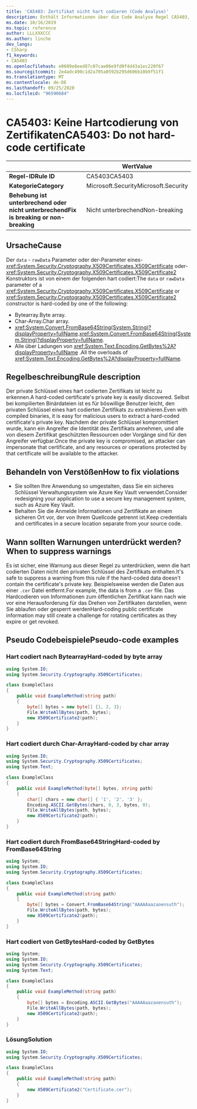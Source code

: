 ```yaml
---
title: 'CA5403: Zertifikat nicht hart codieren (Code Analyse)'
description: Enthält Informationen über die Code Analyse Regel CA5403, einschließlich der Gründe, der Behebung von Verstößen und der Zeit, zu der Sie unterdrückt werden soll.
ms.date: 10/16/2019
ms.topic: reference
author: LLLXXXCCC
ms.author: linche
dev_langs:
- CSharp
f1_keywords:
- CA5403
ms.openlocfilehash: e0609e8eed87c07cae06e9fd0f4d43a1ec220f67
ms.sourcegitcommit: 2e4adc490c1d2a705a0592b295d606b10b9f51f1
ms.translationtype: MT
ms.contentlocale: de-DE
ms.lasthandoff: 09/25/2020
ms.locfileid: "96590684"
---
```

# <a name="ca5403-do-not-hard-code-certificate"></a><span data-ttu-id="e204e-103">CA5403: Keine Hartcodierung von Zertifikaten</span><span class="sxs-lookup"><span data-stu-id="e204e-103">CA5403: Do not hard-code certificate</span></span>

| | <span data-ttu-id="e204e-104">Wert</span><span class="sxs-lookup"><span data-stu-id="e204e-104">Value</span></span> |
|-|-|
| <span data-ttu-id="e204e-105">**Regel-ID**</span><span class="sxs-lookup"><span data-stu-id="e204e-105">**Rule ID**</span></span> |<span data-ttu-id="e204e-106">CA5403</span><span class="sxs-lookup"><span data-stu-id="e204e-106">CA5403</span></span>|
| <span data-ttu-id="e204e-107">**Kategorie**</span><span class="sxs-lookup"><span data-stu-id="e204e-107">**Category**</span></span> |<span data-ttu-id="e204e-108">Microsoft.Security</span><span class="sxs-lookup"><span data-stu-id="e204e-108">Microsoft.Security</span></span>|
| <span data-ttu-id="e204e-109">**Behebung ist unterbrechend oder nicht unterbrechend**</span><span class="sxs-lookup"><span data-stu-id="e204e-109">**Fix is breaking or non-breaking**</span></span> |<span data-ttu-id="e204e-110">Nicht unterbrechend</span><span class="sxs-lookup"><span data-stu-id="e204e-110">Non-breaking</span></span>|

## <a name="cause"></a><span data-ttu-id="e204e-111">Ursache</span><span class="sxs-lookup"><span data-stu-id="e204e-111">Cause</span></span>

<span data-ttu-id="e204e-112">Der `data` - `rawData` Parameter oder der-Parameter eines- <xref:System.Security.Cryptography.X509Certificates.X509Certificate> oder- <xref:System.Security.Cryptography.X509Certificates.X509Certificate2> Konstruktors ist von einem der folgenden hart codiert:</span><span class="sxs-lookup"><span data-stu-id="e204e-112">The `data` or `rawData` parameter of a <xref:System.Security.Cryptography.X509Certificates.X509Certificate> or <xref:System.Security.Cryptography.X509Certificates.X509Certificate2> constructor is hard-coded by one of the following:</span></span>

- <span data-ttu-id="e204e-113">Bytearray.</span><span class="sxs-lookup"><span data-stu-id="e204e-113">Byte array.</span></span>
- <span data-ttu-id="e204e-114">Char-Array.</span><span class="sxs-lookup"><span data-stu-id="e204e-114">Char array.</span></span>
- <span data-ttu-id="e204e-115"><xref:System.Convert.FromBase64String(System.String)?displayProperty=fullName>.</span><span class="sxs-lookup"><span data-stu-id="e204e-115"><xref:System.Convert.FromBase64String(System.String)?displayProperty=fullName>.</span></span>
- <span data-ttu-id="e204e-116">Alle über Ladungen von <xref:System.Text.Encoding.GetBytes%2A?displayProperty=fullName> .</span><span class="sxs-lookup"><span data-stu-id="e204e-116">All the overloads of <xref:System.Text.Encoding.GetBytes%2A?displayProperty=fullName>.</span></span>

## <a name="rule-description"></a><span data-ttu-id="e204e-117">Regelbeschreibung</span><span class="sxs-lookup"><span data-stu-id="e204e-117">Rule description</span></span>

<span data-ttu-id="e204e-118">Der private Schlüssel eines hart codierten Zertifikats ist leicht zu erkennen.</span><span class="sxs-lookup"><span data-stu-id="e204e-118">A hard-coded certificate's private key is easily discovered.</span></span> <span data-ttu-id="e204e-119">Selbst bei kompilierten Binärdateien ist es für böswillige Benutzer leicht, den privaten Schlüssel eines hart codierten Zertifikats zu extrahieren.</span><span class="sxs-lookup"><span data-stu-id="e204e-119">Even with compiled binaries, it is easy for malicious users to extract a hard-coded certificate's private key.</span></span> <span data-ttu-id="e204e-120">Nachdem der private Schlüssel kompromittiert wurde, kann ein Angreifer die Identität des Zertifikats annehmen, und alle von diesem Zertifikat geschützten Ressourcen oder Vorgänge sind für den Angreifer verfügbar.</span><span class="sxs-lookup"><span data-stu-id="e204e-120">Once the private key is compromised, an attacker can impersonate that certificate, and any resources or operations protected by that certificate will be available to the attacker.</span></span>

## <a name="how-to-fix-violations"></a><span data-ttu-id="e204e-121">Behandeln von Verstößen</span><span class="sxs-lookup"><span data-stu-id="e204e-121">How to fix violations</span></span>

- <span data-ttu-id="e204e-122">Sie sollten Ihre Anwendung so umgestalten, dass Sie ein sicheres Schlüssel Verwaltungssystem wie Azure Key Vault verwendet.</span><span class="sxs-lookup"><span data-stu-id="e204e-122">Consider redesigning your application to use a secure key management system, such as Azure Key Vault.</span></span>
- <span data-ttu-id="e204e-123">Behalten Sie die Anmelde Informationen und Zertifikate an einem sicheren Ort vor, der von Ihrem Quellcode getrennt ist.</span><span class="sxs-lookup"><span data-stu-id="e204e-123">Keep credentials and certificates in a secure location separate from your source code.</span></span>

## <a name="when-to-suppress-warnings"></a><span data-ttu-id="e204e-124">Wann sollten Warnungen unterdrückt werden?</span><span class="sxs-lookup"><span data-stu-id="e204e-124">When to suppress warnings</span></span>

<span data-ttu-id="e204e-125">Es ist sicher, eine Warnung aus dieser Regel zu unterdrücken, wenn die hart codierten Daten nicht den privaten Schlüssel des Zertifikats enthalten.</span><span class="sxs-lookup"><span data-stu-id="e204e-125">It's safe to suppress a warning from this rule if the hard-coded data doesn't contain the certificate's private key.</span></span> <span data-ttu-id="e204e-126">Beispielsweise werden die Daten aus einer `.cer` Datei entfernt.</span><span class="sxs-lookup"><span data-stu-id="e204e-126">For example, the data is from a `.cer` file.</span></span> <span data-ttu-id="e204e-127">Das Hardcodieren von Informationen zum öffentlichen Zertifikat kann nach wie vor eine Herausforderung für das Drehen von Zertifikaten darstellen, wenn Sie ablaufen oder gesperrt werden</span><span class="sxs-lookup"><span data-stu-id="e204e-127">Hard-coding public certificate information may still create a challenge for rotating certificates as they expire or get revoked.</span></span>

## <a name="pseudo-code-examples"></a><span data-ttu-id="e204e-128">Pseudo Codebeispiele</span><span class="sxs-lookup"><span data-stu-id="e204e-128">Pseudo-code examples</span></span>

### <a name="hard-coded-by-byte-array"></a><span data-ttu-id="e204e-129">Hart codiert nach Bytearray</span><span class="sxs-lookup"><span data-stu-id="e204e-129">Hard-coded by byte array</span></span>

```csharp
using System.IO;
using System.Security.Cryptography.X509Certificates;

class ExampleClass
{
    public void ExampleMethod(string path)
    {
        byte[] bytes = new byte[] {1, 2, 3};
        File.WriteAllBytes(path, bytes);
        new X509Certificate2(path);
    }
}
```

### <a name="hard-coded-by-char-array"></a><span data-ttu-id="e204e-130">Hart codiert durch Char-Array</span><span class="sxs-lookup"><span data-stu-id="e204e-130">Hard-coded by char array</span></span>

```csharp
using System.IO;
using System.Security.Cryptography.X509Certificates;
using System.Text;

class ExampleClass
{
    public void ExampleMethod(byte[] bytes, string path)
    {
        char[] chars = new char[] { '1', '2', '3' };
        Encoding.ASCII.GetBytes(chars, 0, 3, bytes, 0);
        File.WriteAllBytes(path, bytes);
        new X509Certificate2(path);
    }
}
```

### <a name="hard-coded-by-frombase64string"></a><span data-ttu-id="e204e-131">Hart codiert durch FromBase64String</span><span class="sxs-lookup"><span data-stu-id="e204e-131">Hard-coded by FromBase64String</span></span>

```csharp
using System;
using System.IO;
using System.Security.Cryptography.X509Certificates;

class ExampleClass
{
    public void ExampleMethod(string path)
    {
        byte[] bytes = Convert.FromBase64String("AAAAAaazaoensuth");
        File.WriteAllBytes(path, bytes);
        new X509Certificate2(path);
    }
}
```

### <a name="hard-coded-by-getbytes"></a><span data-ttu-id="e204e-132">Hart codiert von GetBytes</span><span class="sxs-lookup"><span data-stu-id="e204e-132">Hard-coded by GetBytes</span></span>

```csharp
using System;
using System.IO;
using System.Security.Cryptography.X509Certificates;
using System.Text;

class ExampleClass
{
    public void ExampleMethod(string path)
    {
        byte[] bytes = Encoding.ASCII.GetBytes("AAAAAaazaoensuth");
        File.WriteAllBytes(path, bytes);
        new X509Certificate2(path);
    }
}
```

### <a name="solution"></a><span data-ttu-id="e204e-133">Lösung</span><span class="sxs-lookup"><span data-stu-id="e204e-133">Solution</span></span>

```csharp
using System.IO;
using System.Security.Cryptography.X509Certificates;

class ExampleClass
{
    public void ExampleMethod(string path)
    {
        new X509Certificate2("Certificate.cer");
    }
}
```
